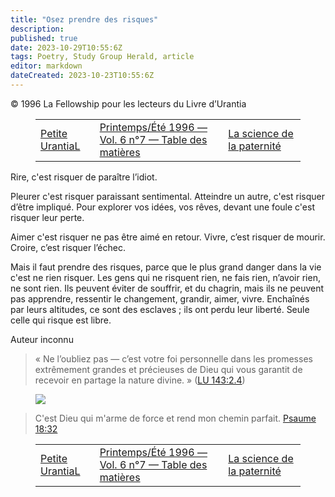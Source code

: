 ```yaml
---
title: "Osez prendre des risques"
description: 
published: true
date: 2023-10-29T10:55:6Z
tags: Poetry, Study Group Herald, article
editor: markdown
dateCreated: 2023-10-23T10:55:6Z
---
```


<p class="v-card v-sheet theme--light grey lighten-3 px-2">© 1996 La Fellowship pour les lecteurs du Livre d’Urantia</p>
<figure class="table chapter-navigator">
  <table>
    <tbody>
      <tr>
        <td>
        <a href="/fr/article/Michael_Gillespie/Little_UrantiaL">
          <span class="mdi mdi-arrow-left-drop-circle"></span><span class="pl-2">Petite UrantiaL</span>
        </a>
        </td>
        <td>
        <a href="/fr/index/articles_study_group_herald#printemps/été-1996-vol-6-n°7">
          <span class="mdi mdi-book-open-variant"></span><span class="pl-2">Printemps/Été 1996 — Vol. 6 n°7 — Table des matières</span>
        </a>
        </td>
        <td>
        <a href="/fr/article/Claire_Thurston/The_Science_of_Fatherhood">
          <span class="pr-2">La science de la paternité</span><span class="mdi mdi-arrow-right-drop-circle"></span>
        </a>
        </td>
      </tr>
    </tbody>
  </table>
</figure>



Rire, c'est risquer de paraître 
l’idiot.

Pleurer c'est risquer 
paraissant sentimental. 
Atteindre un autre, c'est 
risquer d’être impliqué. 
Pour explorer vos idées, 
vos rêves, 
devant une foule 
c'est risquer leur perte.

Aimer c'est risquer 
ne pas être aimé en retour. 
Vivre, c’est risquer de mourir. 
Croire, c’est risquer l’échec.

Mais il faut prendre des risques, 
parce que
le plus grand danger dans la vie 
c'est ne rien risquer.
Les gens qui ne risquent rien, 
ne fais rien,
n’avoir rien, ne sont rien.
Ils peuvent éviter de souffrir, 
et du chagrin, mais
ils ne peuvent pas apprendre, ressentir le changement, 
grandir, aimer, vivre.
Enchaînés par leurs altitudes, 
ce sont des esclaves ;
ils ont perdu leur liberté. 
Seule celle qui risque est libre.

Auteur inconnu

> « Ne l’oubliez pas — c’est votre foi personnelle dans les promesses extrêmement grandes et précieuses de Dieu qui vous garantit de recevoir en partage la nature divine. » ([LU 143:2.4](/fr/The_Urantia_Book/143#p2_4))

<figure id="Figure_1" class="image urantiapedia">
<img src="/image/article/Study_Group_Herald/book.jpg">
</figure>

> C'est Dieu qui m'arme de force et rend mon chemin parfait. [Psaume 18:32](/fr/Bible/Psalms/18#v32)



<figure class="table chapter-navigator">
  <table>
    <tbody>
      <tr>
        <td>
        <a href="/fr/article/Michael_Gillespie/Little_UrantiaL">
          <span class="mdi mdi-arrow-left-drop-circle"></span><span class="pl-2">Petite UrantiaL</span>
        </a>
        </td>
        <td>
        <a href="/fr/index/articles_study_group_herald#printemps/été-1996-vol-6-n°7">
          <span class="mdi mdi-book-open-variant"></span><span class="pl-2">Printemps/Été 1996 — Vol. 6 n°7 — Table des matières</span>
        </a>
        </td>
        <td>
        <a href="/fr/article/Claire_Thurston/The_Science_of_Fatherhood">
          <span class="pr-2">La science de la paternité</span><span class="mdi mdi-arrow-right-drop-circle"></span>
        </a>
        </td>
      </tr>
    </tbody>
  </table>
</figure>
